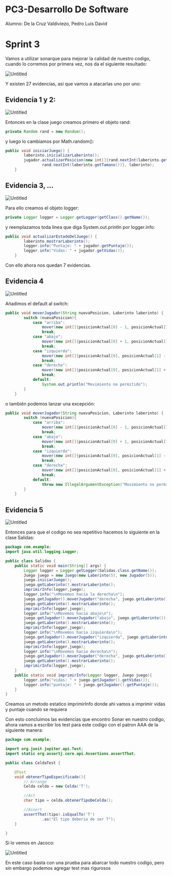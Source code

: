 # PC3-Desarrollo De Software

Alumno: De la Cruz Valdiviezo, Pedro Luis David

# Sprint 3

Vamos a utilizar sonarque para mejorar la calidad de nuestro codigo, cuando lo corremos por primera vez, nos da el siguiente resultado:

![Untitled](PC3-Desarrollo%20De%20Software%20f5598928330c4e41b8528faa166d0bab/Untitled.png)

Y existen 27 evidencias, asi que vamos a atacarlas uno por uno:

## Evidencia 1 y 2:

![Untitled](PC3-Desarrollo%20De%20Software%20f5598928330c4e41b8528faa166d0bab/Untitled%201.png)

Entonces en la clase juego creamos primero el objeto rand:

```java
private Random rand = new Random();
```

y luego lo cambiamos por Math.random():

```java
public void iniciarJuego() {
        laberinto.inicializarLaberinto();
        jugador.actualizarPosicion(new int[]{rand.nextInt(laberinto.getTamano()),
                rand.nextInt(laberinto.getTamano())}, laberinto);
    }
```

## Evidencia 3, …

![Untitled](PC3-Desarrollo%20De%20Software%20f5598928330c4e41b8528faa166d0bab/Untitled%202.png)

Para ello creamos el objeto logger:

```java
private Logger logger = Logger.getLogger(getClass().getName());
```

y reemplazamos toda linea que diga System.out.println por logger.info:

```java
public void actualizarEstadoDelJuego() {
        laberinto.mostrarLaberinto();
        logger.info("Puntaje: " + jugador.getPuntaje());
        logger.info("Vidas: " + jugador.getVidas());
    }
```

Con ello ahora nos quedan 7 evidencias.

## Evidencia 4

![Untitled](PC3-Desarrollo%20De%20Software%20f5598928330c4e41b8528faa166d0bab/Untitled%203.png)

Añadimos el default al switch:

```java
public void moverJugador(String nuevaPosicion, Laberinto laberinto) {
        switch (nuevaPosicion){
            case "arriba":
                mover(new int[]{posicionActual[0] - 1, posicionActual[1]}, laberinto);
                break;
            case "abajo":
                mover(new int[]{posicionActual[0] + 1, posicionActual[1]}, laberinto);
                break;
            case "izquierda":
                mover(new int[]{posicionActual[0], posicionActual[1] - 1}, laberinto);
                break;
            case "derecha":
                mover(new int[]{posicionActual[0], posicionActual[1] + 1}, laberinto);
                break;
            default:
                System.out.println("Movimiento no permitido");
        }
    }
```

o también podemos lanzar una excepción:

```java
public void moverJugador(String nuevaPosicion, Laberinto laberinto) {
        switch (nuevaPosicion){
            case "arriba":
                mover(new int[]{posicionActual[0] - 1, posicionActual[1]}, laberinto);
                break;
            case "abajo":
                mover(new int[]{posicionActual[0] + 1, posicionActual[1]}, laberinto);
                break;
            case "izquierda":
                mover(new int[]{posicionActual[0], posicionActual[1] - 1}, laberinto);
                break;
            case "derecha":
                mover(new int[]{posicionActual[0], posicionActual[1] + 1}, laberinto);
                break;
            default:
                throw new IllegalArgumentException("Movimiento no permitido");
        }
    }
```

## Evidencia 5

![Untitled](PC3-Desarrollo%20De%20Software%20f5598928330c4e41b8528faa166d0bab/Untitled%204.png)

Entonces para que el codigo no sea repetitivo hacemos lo siguiente en la clase Salidas:

```java
package com.example;
import java.util.logging.Logger;

public class Salidas {
    public static void main(String[] args) {
        Logger logger = Logger.getLogger(Salidas.class.getName());
        Juego juego = new Juego(new Laberinto(5), new Jugador(5));
        juego.iniciarJuego();
        juego.getLaberinto().mostrarLaberinto();
        imprimirInfo(logger,juego);
        logger.info("\nMovemos hacia la derecha\n");
        juego.getJugador().moverJugador("derecha", juego.getLaberinto());
        juego.getLaberinto().mostrarLaberinto();
        imprimirInfo(logger,juego);
        logger.info("\nMovemos hacia abajo\n");
        juego.getJugador().moverJugador("abajo", juego.getLaberinto());
        juego.getLaberinto().mostrarLaberinto();
        imprimirInfo(logger,juego);
        logger.info("\nMovemos hacia izquierda\n");
        juego.getJugador().moverJugador("izquierda", juego.getLaberinto());
        juego.getLaberinto().mostrarLaberinto();
        imprimirInfo(logger,juego);
        logger.info("\nMovemos hacia derecha\n");
        juego.getJugador().moverJugador("derecha", juego.getLaberinto());
        juego.getLaberinto().mostrarLaberinto();
        imprimirInfo(logger,juego);
    }
    public static void imprimirInfo(Logger logger, Juego juego){
        logger.info("vidas: " + juego.getJugador().getVidas());
        logger.info("puntaje: " + juego.getJugador().getPuntaje());
    }
}

```

Creamos un metodo estatico imprimirInfo donde ahi vamos a imprimir vidas y puntaje cuando se requiera

Con esto concluimos las evidencias que encontro Sonar en nuestro codigo, ahora vamos a escribir los test para este codigo con el patron AAA de la siguiente manera:

```java
package com.example;

import org.junit.jupiter.api.Test;
import static org.assertj.core.api.Assertions.assertThat;

public class CeldaTest {

    @Test
    void obtenerTipoEspecificado(){
        // Arrange
        Celda celda = new Celda('T');

        //Act
        char tipo = celda.obtenerTipoDeCelda();

        //Assert
        assertThat(tipo).isEqualTo('T')
                .as("El tipo deberia de ser T");
    }

}
```

Si lo vemos en Jacoco:

![Untitled](PC3-Desarrollo%20De%20Software%20f5598928330c4e41b8528faa166d0bab/Untitled%205.png)

En este caso basta con una prueba para abarcar todo nuestro codigo, pero sin embargo podemos agregar test mas rigurosos